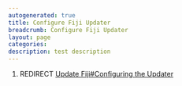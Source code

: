 ```yaml
---
autogenerated: true
title: Configure Fiji Updater
breadcrumb: Configure Fiji Updater
layout: page
categories: 
description: test description
---
```


1.  REDIRECT [Update Fiji\#Configuring the Updater](Update_Fiji#Configuring_the_Updater)
